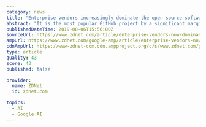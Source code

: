 ```yaml
---
category: news
title: "Enterprise vendors increasingly dominate the open source software scene"
abstract: "It is the most popular GitHub project by a significant margin.\" Another project, Google's popular machine-learning library TensorFlow, benefits from a \"large, engaged community, resulting in contributions from many independent developers.\" Within ..."
publishedDateTime: 2019-08-06T15:56:00Z
sourceUrl: https://www.zdnet.com/article/enterprise-vendors-now-dominate-the-open-source-software-scene/
ampUrl: https://www.zdnet.com/google-amp/article/enterprise-vendors-now-dominate-the-open-source-software-scene/
cdnAmpUrl: https://www-zdnet-com.cdn.ampproject.org/c/s/www.zdnet.com/google-amp/article/enterprise-vendors-now-dominate-the-open-source-software-scene/
type: article
quality: 43
score: 43
published: false

provider:
  name: ZDNet
  id: zdnet.com

topics:
  - AI
  - Google AI
---
```

